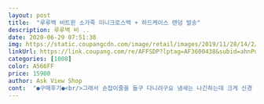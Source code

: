 ```yaml
---
layout: post 
title:  "루루백 비트윈 소가죽 미니크로스백 + 하드케이스 랜덤 발송" 
description: 루루백 비 ..
date: 2020-06-29 07:51:38 
img: https://static.coupangcdn.com/image/retail/images/2019/11/28/14/2/1acd7464-2db8-4fa6-a96d-b348a495f9cd.jpg 
linkUrl: https://link.coupang.com/re/AFFSDP?lptag=AF3600438&subid=ahnPublicAsk&pageKey=37847866&itemId=139684206&vendorItemId=5627736801&traceid=V0-113-868776cf1eb5feb3 
categories: [1008] 
color: A566FF 
price: 15900 
author: Ask View Shop 
cont:  "●구매후기●<br/>그래서 손잡이줄을 들구 다니려구요 냄새는 나긴하는데 크게 신경 쓰지 않아서 괜찮아요<br/>냄새도 별로 안나고 가볍고좋아요.<br/><br/>너무 이뻐요<br/>동네 앞 슈퍼갈때나  간단한 외출시 딱 좋습니다.<br/><br/>들구다니기 편하긴해요  근데 줄이 싸구려같음<br/>상품좋아용<br/>서비스로 카드지갑까지 주셔서 너무 감사합니다.<br/>^^<br/>원하던 서이즈라 더 맘에듭니다.<br/><br/>크기도 생각보다 적당하네요<br/>" 
---
```

